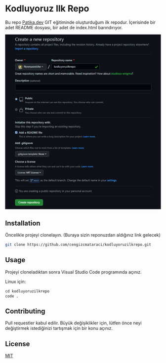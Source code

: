 # Kodluyoruz Ilk Repo

Bu repo [Patika.dev](https://www.patika.dev/tr) GIT eğitiminde oluşturduğum ilk repodur. İçerisinde bir adet README dosyası, bir adet de index.html barındırıyor.

![Novruzovich Odev 1](./kodluyoruz.png)


## Installation

Öncelikle projeyi clonelayın. (Buraya sizin reponuzdan aldığınız link gelecek)

```bash
git clone https://github.com/cengizcmataraci/kodluyoruzilkrepo.git
```

## Usage

Projeyi cloneladıktan sonra Visual Studio Code programında açınız.

Linux için:
```linux
cd kodluyoruzilkrepo
code .
```

## Contributing
Pull requestler kabul edilir. Büyük değişiklikler için, lütfen önce neyi değiştirmek istediğinizi tartışmak için bir konu açınız.


## License
[MIT](https://choosealicense.com/licenses/mit/)
